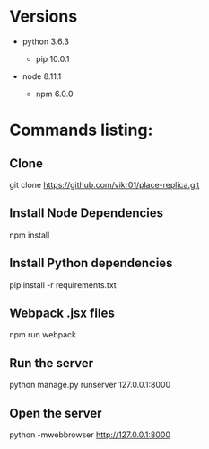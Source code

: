 # Versions
* python 3.6.3
    - pip 10.0.1

* node 8.11.1
    - npm 6.0.0

# Commands listing:

## Clone
git clone https://github.com/vikr01/place-replica.git

## Install Node Dependencies
npm install

## Install Python dependencies
pip install -r requirements.txt

## Webpack .jsx files
npm run webpack

## Run the server
python manage.py runserver 127.0.0.1:8000

## Open the server
python -mwebbrowser http://127.0.0.1:8000
